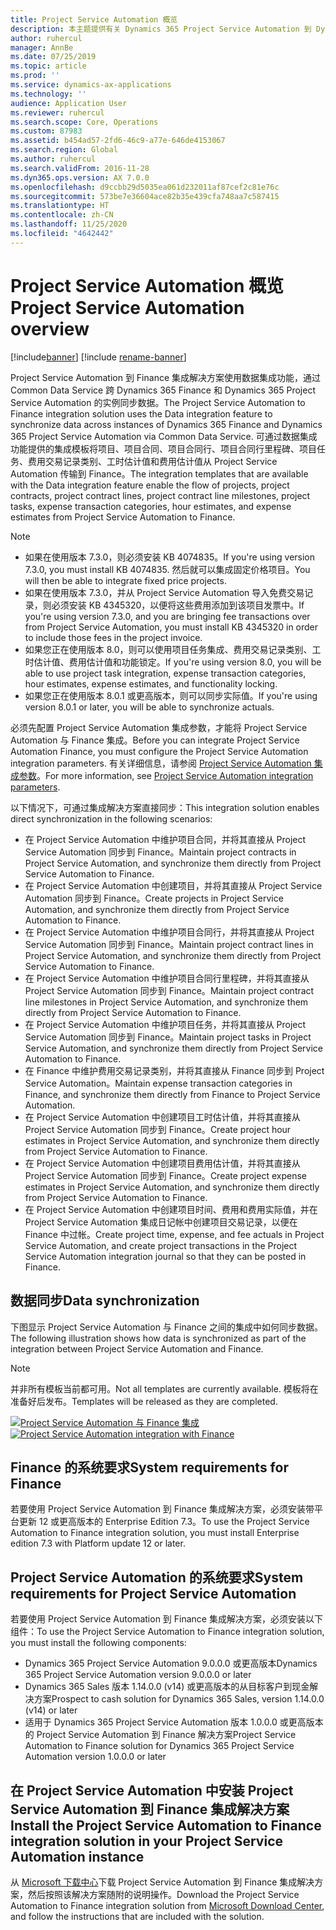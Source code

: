 ```yaml
---
title: Project Service Automation 概览
description: 本主题提供有关 Dynamics 365 Project Service Automation 到 Dynamics 365 Finance 集成解决方案的信息。
author: ruhercul
manager: AnnBe
ms.date: 07/25/2019
ms.topic: article
ms.prod: ''
ms.service: dynamics-ax-applications
ms.technology: ''
audience: Application User
ms.reviewer: ruhercul
ms.search.scope: Core, Operations
ms.custom: 87983
ms.assetid: b454ad57-2fd6-46c9-a77e-646de4153067
ms.search.region: Global
ms.author: ruhercul
ms.search.validFrom: 2016-11-28
ms.dyn365.ops.version: AX 7.0.0
ms.openlocfilehash: d9ccbb29d5035ea061d232011af87cef2c81e76c
ms.sourcegitcommit: 573be7e36604ace82b35e439cfa748aa7c587415
ms.translationtype: HT
ms.contentlocale: zh-CN
ms.lasthandoff: 11/25/2020
ms.locfileid: "4642442"
---
```

# <a name="project-service-automation-overview"></a><span data-ttu-id="a22a7-103">Project Service Automation 概览</span><span class="sxs-lookup"><span data-stu-id="a22a7-103">Project Service Automation overview</span></span>

[!include[banner](../includes/banner.md)]
[!include [rename-banner](~/includes/cc-data-platform-banner.md)]

<span data-ttu-id="a22a7-104">Project Service Automation 到 Finance 集成解决方案使用数据集成功能，通过 Common Data Service 跨 Dynamics 365 Finance 和 Dynamics 365 Project Service Automation 的实例同步数据。</span><span class="sxs-lookup"><span data-stu-id="a22a7-104">The Project Service Automation to Finance integration solution uses the Data integration feature to synchronize data across instances of Dynamics 365 Finance and Dynamics 365 Project Service Automation via Common Data Service.</span></span> <span data-ttu-id="a22a7-105">可通过数据集成功能提供的集成模板将项目、项目合同、项目合同行、项目合同行里程碑、项目任务、费用交易记录类别、工时估计值和费用估计值从 Project Service Automation 传输到 Finance。</span><span class="sxs-lookup"><span data-stu-id="a22a7-105">The integration templates that are available with the Data integration feature enable the flow of projects, project contracts, project contract lines, project contract line milestones, project tasks, expense transaction categories, hour estimates, and expense estimates from Project Service Automation to Finance.</span></span>

> [!NOTE]
> - <span data-ttu-id="a22a7-106">如果在使用版本 7.3.0，则必须安装 KB 4074835。</span><span class="sxs-lookup"><span data-stu-id="a22a7-106">If you're using version 7.3.0, you must install KB 4074835.</span></span> <span data-ttu-id="a22a7-107">然后就可以集成固定价格项目。</span><span class="sxs-lookup"><span data-stu-id="a22a7-107">You will then be able to integrate fixed price projects.</span></span>
> - <span data-ttu-id="a22a7-108">如果在使用版本 7.3.0，并从 Project Service Automation 导入免费交易记录，则必须安装 KB 4345320，以便将这些费用添加到该项目发票中。</span><span class="sxs-lookup"><span data-stu-id="a22a7-108">If you're using version 7.3.0, and you are bringing fee transactions over from Project Service Automation, you must install KB 4345320 in order to include those fees in the project invoice.</span></span>
> - <span data-ttu-id="a22a7-109">如果您正在使用版本 8.0，则可以使用项目任务集成、费用交易记录类别、工时估计值、费用估计值和功能锁定。</span><span class="sxs-lookup"><span data-stu-id="a22a7-109">If you're using version 8.0, you will be able to use project task integration, expense transaction categories, hour estimates, expense estimates, and functionality locking.</span></span>
> - <span data-ttu-id="a22a7-110">如果您正在使用版本 8.0.1 或更高版本，则可以同步实际值。</span><span class="sxs-lookup"><span data-stu-id="a22a7-110">If you're using version 8.0.1 or later, you will be able to synchronize actuals.</span></span>

<span data-ttu-id="a22a7-111">必须先配置 Project Service Automation 集成参数，才能将 Project Service Automation 与 Finance 集成。</span><span class="sxs-lookup"><span data-stu-id="a22a7-111">Before you can integrate Project Service Automation Finance, you must configure the Project Service Automation integration parameters.</span></span> <span data-ttu-id="a22a7-112">有关详细信息，请参阅 [Project Service Automation 集成参数](PSA-parameters.md)。</span><span class="sxs-lookup"><span data-stu-id="a22a7-112">For more information, see [Project Service Automation integration parameters](PSA-parameters.md).</span></span>

<span data-ttu-id="a22a7-113">以下情况下，可通过集成解决方案直接同步：</span><span class="sxs-lookup"><span data-stu-id="a22a7-113">This integration solution enables direct synchronization in the following scenarios:</span></span>

- <span data-ttu-id="a22a7-114">在 Project Service Automation 中维护项目合同，并将其直接从 Project Service Automation 同步到 Finance。</span><span class="sxs-lookup"><span data-stu-id="a22a7-114">Maintain project contracts in Project Service Automation, and synchronize them directly from Project Service Automation to Finance.</span></span>
- <span data-ttu-id="a22a7-115">在 Project Service Automation 中创建项目，并将其直接从 Project Service Automation 同步到 Finance。</span><span class="sxs-lookup"><span data-stu-id="a22a7-115">Create projects in Project Service Automation, and synchronize them directly from Project Service Automation to Finance.</span></span>
- <span data-ttu-id="a22a7-116">在 Project Service Automation 中维护项目合同行，并将其直接从 Project Service Automation 同步到 Finance。</span><span class="sxs-lookup"><span data-stu-id="a22a7-116">Maintain project contract lines in Project Service Automation, and synchronize them directly from Project Service Automation to Finance.</span></span>
- <span data-ttu-id="a22a7-117">在 Project Service Automation 中维护项目合同行里程碑，并将其直接从 Project Service Automation 同步到 Finance。</span><span class="sxs-lookup"><span data-stu-id="a22a7-117">Maintain project contract line milestones in Project Service Automation, and synchronize them directly from Project Service Automation to Finance.</span></span>
- <span data-ttu-id="a22a7-118">在 Project Service Automation 中维护项目任务，并将其直接从 Project Service Automation 同步到 Finance。</span><span class="sxs-lookup"><span data-stu-id="a22a7-118">Maintain project tasks in Project Service Automation, and synchronize them directly from Project Service Automation to Finance.</span></span>
- <span data-ttu-id="a22a7-119">在 Finance 中维护费用交易记录类别，并将其直接从 Finance 同步到 Project Service Automation。</span><span class="sxs-lookup"><span data-stu-id="a22a7-119">Maintain expense transaction categories in Finance, and synchronize them directly from Finance to Project Service Automation.</span></span>
- <span data-ttu-id="a22a7-120">在 Project Service Automation 中创建项目工时估计值，并将其直接从 Project Service Automation 同步到 Finance。</span><span class="sxs-lookup"><span data-stu-id="a22a7-120">Create project hour estimates in Project Service Automation, and synchronize them directly from Project Service Automation to Finance.</span></span>
- <span data-ttu-id="a22a7-121">在 Project Service Automation 中创建项目费用估计值，并将其直接从 Project Service Automation 同步到 Finance。</span><span class="sxs-lookup"><span data-stu-id="a22a7-121">Create project expense estimates in Project Service Automation, and synchronize them directly from Project Service Automation to Finance.</span></span>
- <span data-ttu-id="a22a7-122">在 Project Service Automation 中创建项目时间、费用和费用实际值，并在 Project Service Automation 集成日记帐中创建项目交易记录，以便在 Finance 中过帐。</span><span class="sxs-lookup"><span data-stu-id="a22a7-122">Create project time, expense, and fee actuals in Project Service Automation, and create project transactions in the Project Service Automation integration journal so that they can be posted in Finance.</span></span>

## <a name="data-synchronization"></a><span data-ttu-id="a22a7-123">数据同步</span><span class="sxs-lookup"><span data-stu-id="a22a7-123">Data synchronization</span></span>

<span data-ttu-id="a22a7-124">下图显示 Project Service Automation 与 Finance 之间的集成中如何同步数据。</span><span class="sxs-lookup"><span data-stu-id="a22a7-124">The following illustration shows how data is synchronized as part of the integration between Project Service Automation and Finance.</span></span>

> [!NOTE]
> <span data-ttu-id="a22a7-125">并非所有模板当前都可用。</span><span class="sxs-lookup"><span data-stu-id="a22a7-125">Not all templates are currently available.</span></span> <span data-ttu-id="a22a7-126">模板将在准备好后发布。</span><span class="sxs-lookup"><span data-stu-id="a22a7-126">Templates will be released as they are completed.</span></span>

<span data-ttu-id="a22a7-127">[![Project Service Automation 与 Finance 集成](./media/PSA-integration.png)](./media/PSA-integration.png)</span><span class="sxs-lookup"><span data-stu-id="a22a7-127">[![Project Service Automation integration with Finance](./media/PSA-integration.png)](./media/PSA-integration.png)</span></span>

## <a name="system-requirements-for-finance"></a><span data-ttu-id="a22a7-128">Finance 的系统要求</span><span class="sxs-lookup"><span data-stu-id="a22a7-128">System requirements for Finance</span></span>

<span data-ttu-id="a22a7-129">若要使用 Project Service Automation 到 Finance 集成解决方案，必须安装带平台更新 12 或更高版本的 Enterprise Edition 7.3。</span><span class="sxs-lookup"><span data-stu-id="a22a7-129">To use the Project Service Automation to Finance integration solution, you must install Enterprise edition 7.3 with Platform update 12 or later.</span></span>

## <a name="system-requirements-for-project-service-automation"></a><span data-ttu-id="a22a7-130">Project Service Automation 的系统要求</span><span class="sxs-lookup"><span data-stu-id="a22a7-130">System requirements for Project Service Automation</span></span>

<span data-ttu-id="a22a7-131">若要使用 Project Service Automation 到 Finance 集成解决方案，必须安装以下组件：</span><span class="sxs-lookup"><span data-stu-id="a22a7-131">To use the Project Service Automation to Finance integration solution, you must install the following components:</span></span>

- <span data-ttu-id="a22a7-132">Dynamics 365 Project Service Automation 9.0.0.0 或更高版本</span><span class="sxs-lookup"><span data-stu-id="a22a7-132">Dynamics 365 Project Service Automation version 9.0.0.0 or later</span></span>
- <span data-ttu-id="a22a7-133">Dynamics 365 Sales 版本 1.14.0.0 (v14) 或更高版本的从目标客户到现金解决方案</span><span class="sxs-lookup"><span data-stu-id="a22a7-133">Prospect to cash solution for Dynamics 365 Sales, version 1.14.0.0 (v14) or later</span></span>
- <span data-ttu-id="a22a7-134">适用于 Dynamics 365 Project Service Automation 版本 1.0.0.0 或更高版本的 Project Service Automation 到 Finance 解决方案</span><span class="sxs-lookup"><span data-stu-id="a22a7-134">Project Service Automation to Finance solution for Dynamics 365 Project Service Automation version 1.0.0.0 or later</span></span>

## <a name="install-the-project-service-automation-to-finance-integration-solution-in-your-project-service-automation-instance"></a><span data-ttu-id="a22a7-135">在 Project Service Automation 中安装 Project Service Automation 到 Finance 集成解决方案</span><span class="sxs-lookup"><span data-stu-id="a22a7-135">Install the Project Service Automation to Finance integration solution in your Project Service Automation instance</span></span>

<span data-ttu-id="a22a7-136">从 [Microsoft 下载中心](https://www.microsoft.com/download/details.aspx?id=57016)下载 Project Service Automation 到 Finance 集成解决方案，然后按照该解决方案随附的说明操作。</span><span class="sxs-lookup"><span data-stu-id="a22a7-136">Download the Project Service Automation to Finance integration solution from [Microsoft Download Center](https://www.microsoft.com/download/details.aspx?id=57016), and follow the instructions that are included with the solution.</span></span>
